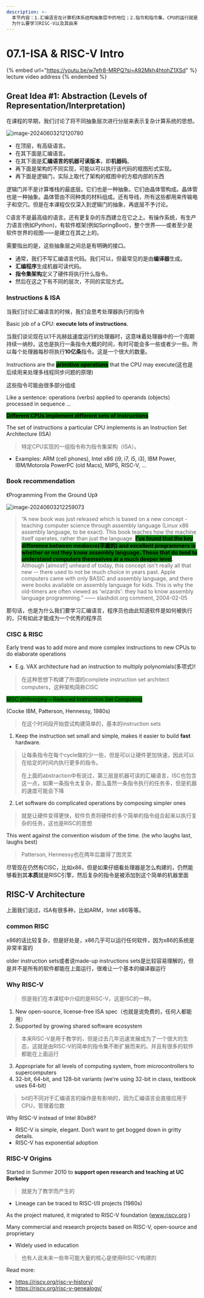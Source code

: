 ```yaml
---
description: >-
  本节内容：1.汇编语言在计算机体系结构抽象层中的地位；2.指令和指令集，CPU的运行就是在执行指令；3.为什么要学习汇编语言；4. CISC和RISC；5.
  为什么要学习RISC-V以及其由来
---
```


# 07.1-ISA & RISC-V Intro

{% embed url="https://youtu.be/w7efr8-MRPQ?si=A92Mkh4htohZ1XSd" %}
lecture video address
{% endembed %}

## Great Idea #1: Abstraction (Levels of Representation/Interpretation)

在课程的早期，我们讨论了将不同抽象层次进行分层来表示复杂计算系统的思想。

![image-20240603212120780](.image/image-20240603212120780.png)

* 在顶层，有高级语言。
* 在其下面是汇编语言。
* 在其下面是**汇编语言的机器可读版本**，即**机器码**。
* 再下面是架构的不同实现，可能以可以执行该代码的框图形式实现。
* 再下面是逻辑门，实际上取代了架构的框图中的方框内部的东西

逻辑门并不是计算堆栈的最底层。它们也是一种抽象。它们由晶体管构成。晶体管也是一种抽象。晶体管由不同种类的材料组成。还有导线，所有这些都用来传输电子和空穴。但是在本课程仅仅深入到逻辑门的抽象，再底层不予讨论。

C语言不是最高级的语言。还有更复杂的东西建立在它之上。有操作系统，有生产力语言(例如Python)，有软件框架(例如SpringBoot)，整个世界——或者至少是软件世界的视图——是建立在其之上的。

需要指出的是，这些抽象层之间总是有明确的接口。

* 通常，我们不写汇编语言代码。我们可以，但最常见的是由**编译器**生成。
* **汇编程序**生成机器可读代码。
* **指令集架构**定义了硬件将执行什么指令。
* 然后在这之下有不同的层次，不同的实现方式。

### Instructions & ISA

当我们讨论汇编语言的时候，我们会思考处理器执行的指令

Basic job of a CPU: **execute lots of instructions**.

当我们谈论现在以1千兆赫兹速度运行的处理器时，这意味着处理器中的一个周期持续一纳秒。这也是执行一条指令大概的时间，有时可能会多一些或者少一些。所以每个处理器每秒将执行**10亿条**指令。这是一个很大的数量。

Instructions are the <mark style="background-color:green;">**primitive operations**</mark> that the CPU may execute(这也是后续用来处理多线程同步问题的原理)

这些指令可能由很多部分组成

Like a sentence: operations (verbs) applied to operands (objects) processed in sequence …

<mark style="background-color:green;">**Different CPUs implement different sets of instructions**</mark>

The set of instructions a particular CPU implements is an Instruction Set Architecture (ISA)

> 特定CPU实现的一组指令称为指令集架构（ISA）。

* Examples: ARM (cell phones), Intel x86 (i9, i7, i5, i3), IBM Power, IBM/Motorola PowerPC (old Macs), MIPS, RISC-V, ...

### Book recommendation

《Programming From the Ground Up》

![image-20240603212259073](.image/image-20240603212259073.png)

> “A new book was just released which is based on a new concept - teaching computer science through assembly language (Linux x86 assembly language, to be exact). This book teaches how the machine itself operates, rather than just the language. <mark style="background-color:green;">**I've found that the key difference between mediocre(平庸的) and excellent programmers is whether or not they know assembly language. Those that do tend to understand computers themselves at a much deeper level**</mark>**.** Although \[almost!] unheard of today, this concept isn't really all that new -- there used to not be much choice in years past. Apple computers came with only BASIC and assembly language, and there were books available on assembly language for kids. This is why the old-timers are often viewed as 'wizards': they had to know assembly language programming.” —— slashdot.org comment, 2004-02-05

那句话，也是为什么我们要学习汇编语言，程序员也由此知道软件是如何被执行的，只有如此才能成为一个优秀的程序员

### CISC & RISC

Early trend was to add more and more complex instructions to new CPUs to do elaborate operations

* E.g. VAX architecture had an instruction to multiply polynomials(多项式)!

> 在这种思想下构建了所谓的complete instruction set architect computers，这种架构简称CISC

<mark style="background-color:green;">RISC philosophy  – Reduced Instruction Set Computing</mark>

(Cocke IBM, Patterson, Hennessy, 1980s)

> 在这个时间段开始尝试构建简单的，基本的instruction sets

1. Keep the instruction set small and simple, makes it easier to build **fast** hardware.

> 让每条指令在每个cycle做的少一些，但是可以让硬件更加快速，因此可以在给定的时间内执行更多的指令。
>
> 在上面的abstraction中有说过，第三层是机器可读的汇编语言，ISC也包含这一点，如果一条指令太复杂，那么虽然一条指令执行的任务多，但是机器的速度可能会下降

2. Let software do complicated operations by composing simpler ones

> 就是让硬件变得更快，软件负责将硬件的多个简单的指令组合起来以执行复杂的任务，这也是RISC的思想

This went against the convention wisdom of the time. (he who laughs last, laughs best)

> Patterson, Hennessy也在两年后赢得了图灵奖

尽管现在仍然有CISC，比如x86，但是如果仔细看处理器是怎么构建的，仍然能够看到其**本质**就是RISC引擎，然后复杂的指令是被添加到这个简单的机器里面

## RISC-V Architecture

上面我们说过，ISA有很多种，比如ARM，Intel x86等等。

### common RISC

x86的话比较复杂，但是好处是，x86几乎可以运行任何软件，因为x86的系统是非常丰富的

older instruction sets或者说made-up instructions sets是比较容易理解的，但是并不是所有的软件都能在上面运行，很难让一个基本的编译器运行

### Why RISC-V

> 但是我们在本课程中介绍的是RISC-V，这是ISC的一种。

1. New open-source, license-free ISA spec（也就是说免费的，任何人都能用）
2. Supported by growing shared software ecosystem

> 本来RISC-V是用于教学的，但是过去几年迅速发展成为了一个很大的生态，这就是由RISC-V的简单的指令集不断扩展而来的。并且有很多的软件都能在上面运行

3. Appropriate for all levels of computing system, from microcontrollers to supercomputers
4. 32-bit, 64-bit, and 128-bit variants (we’re using 32-bit in class, textbook uses 64-bit)

> bit的不同对于汇编语言的操作是有影响的，因为汇编语言会直接应用于CPU，管理着位数

Why RISC-V instead of Intel 80x86?

* RISC-V is simple, elegant. Don’t want to get bogged down in gritty details.
* RISC-V has exponential adoption

### RISC-V Origins

Started in Summer 2010 to **support open research and teaching at UC Berkeley**

> 就是为了教学而产生的

* Lineage can be traced to RISC-I/II projects (1980s)

As the project matured, it migrated to RISC-V foundation (www.riscv.org )

Many commercial and research projects based on RISC-V, open-source and proprietary

* Widely used in education

> 也有人说未来一些年可能大量的核心是使用RISC-V构建的

Read more:

* https://riscv.org/risc-v-history/
* https://riscv.org/risc-v-genealogy/
